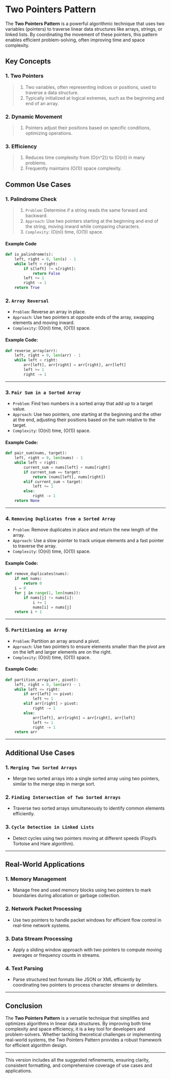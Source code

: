 # Two Pointers Pattern

The **Two Pointers Pattern** is a powerful algorithmic technique that uses two variables (pointers) to traverse linear data structures like arrays, strings, or linked lists. By coordinating the movement of these pointers, this pattern enables efficient problem-solving, often improving time and space complexity.

## Key Concepts

### 1. Two Pointers

> 1. Two variables, often representing indices or positions, used to traverse a data structure.
> 1. Typically initialized at logical extremes, such as the beginning and end of an array.

### 2. Dynamic Movement

> 1. Pointers adjust their positions based on specific conditions, optimizing operations.

### 3. Efficiency

> 1. Reduces time complexity from \(O(n^2)\) to \(O(n)\) in many problems.
> 1. Frequently maintains \(O(1)\) space complexity.

## Common Use Cases

### 1. Palindrome Check

> 1. `Problem`: Determine if a string reads the same forward and backward.
> 1. `Approach`: Use two pointers starting at the beginning and end of the string, moving inward while comparing characters.
> 1. `Complexity`: \(O(n)\) time, \(O(1)\) space.

#### Example Code

```python
def is_palindrome(s):
    left, right = 0, len(s) - 1
    while left < right:
        if s[left] != s[right]:
            return False
        left += 1
        right -= 1
    return True
```

### 2. `Array Reversal`

- `Problem`: Reverse an array in place.
- `Approach`: Use two pointers at opposite ends of the array, swapping elements and moving inward.
- `Complexity`: \(O(n)\) time, \(O(1)\) space.

#### Example Code:

```python
def reverse_array(arr):
    left, right = 0, len(arr) - 1
    while left < right:
        arr[left], arr[right] = arr[right], arr[left]
        left += 1
        right -= 1
```

---

### 3. `Pair Sum in a Sorted Array`

- `Problem`: Find two numbers in a sorted array that add up to a target value.
- `Approach`: Use two pointers, one starting at the beginning and the other at the end, adjusting their positions based on the sum relative to the target.
- `Complexity`: \(O(n)\) time, \(O(1)\) space.

#### Example Code:

```python
def pair_sum(nums, target):
    left, right = 0, len(nums) - 1
    while left < right:
        current_sum = nums[left] + nums[right]
        if current_sum == target:
            return (nums[left], nums[right])
        elif current_sum < target:
            left += 1
        else:
            right -= 1
    return None
```

---

### 4. `Removing Duplicates from a Sorted Array`

- `Problem`: Remove duplicates in place and return the new length of the array.
- `Approach`: Use a slow pointer to track unique elements and a fast pointer to traverse the array.
- `Complexity`: \(O(n)\) time, \(O(1)\) space.

#### Example Code:

```python
def remove_duplicates(nums):
    if not nums:
        return 0
    i = 0
    for j in range(1, len(nums)):
        if nums[j] != nums[i]:
            i += 1
            nums[i] = nums[j]
    return i + 1
```

---

### 5. `Partitioning an Array`

- `Problem`: Partition an array around a pivot.
- `Approach`: Use two pointers to ensure elements smaller than the pivot are on the left and larger elements are on the right.
- `Complexity`: \(O(n)\) time, \(O(1)\) space.

#### Example Code:

```python
def partition_array(arr, pivot):
    left, right = 0, len(arr) - 1
    while left <= right:
        if arr[left] <= pivot:
            left += 1
        elif arr[right] > pivot:
            right -= 1
        else:
            arr[left], arr[right] = arr[right], arr[left]
            left += 1
            right -= 1
    return arr
```

---

## Additional Use Cases

### 1. `Merging Two Sorted Arrays`

- Merge two sorted arrays into a single sorted array using two pointers, similar to the merge step in merge sort.

### 2. `Finding Intersection of Two Sorted Arrays`

- Traverse two sorted arrays simultaneously to identify common elements efficiently.

### 3. `Cycle Detection in Linked Lists`

- Detect cycles using two pointers moving at different speeds (Floyd’s Tortoise and Hare algorithm).

---

## Real-World Applications

### 1. **Memory Management**

- Manage free and used memory blocks using two pointers to mark boundaries during allocation or garbage collection.

### 2. **Network Packet Processing**

- Use two pointers to handle packet windows for efficient flow control in real-time network systems.

### 3. **Data Stream Processing**

- Apply a sliding window approach with two pointers to compute moving averages or frequency counts in streams.

### 4. **Text Parsing**

- Parse structured text formats like JSON or XML efficiently by coordinating two pointers to process character streams or delimiters.

---

## Conclusion

The **Two Pointers Pattern** is a versatile technique that simplifies and optimizes algorithms in linear data structures. By improving both time complexity and space efficiency, it is a key tool for developers and problem-solvers. Whether tackling theoretical challenges or implementing real-world systems, the Two Pointers Pattern provides a robust framework for efficient algorithm design.

---

This version includes all the suggested refinements, ensuring clarity, consistent formatting, and comprehensive coverage of use cases and applications.
